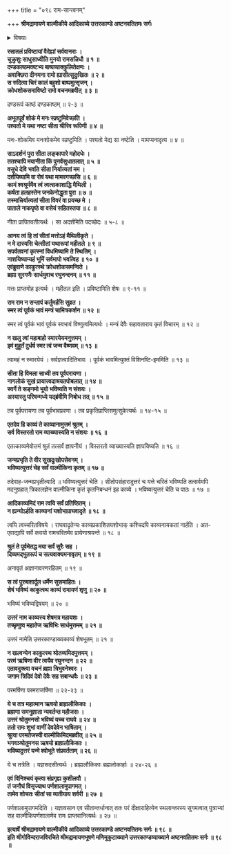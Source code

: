 +++
title = "०९८ राम-सान्त्वनम्"

+++
**श्रीमद्रामायणे वाल्मीकीये आदिकाव्ये उत्तरकाण्डे अष्टनवतितमः सर्गः**


<details><summary>विषयाः</summary>

सीताया रसातल-प्रवेशानन्तरं दूयमान-मानसेन रामेण  
चिरं रोदन-पूर्वकं  
भू-देवीं प्रति सक्रोधं -  
सीतायाः पुनर्-आनयनाभावे  
तस्या भस्मी-करण-प्रतिज्ञानम् ॥ १ ॥  
चतुर्-मुखेन रामं प्रति  
तस्य विष्णुत्व-स्मारण-पूर्वकं  
सीतायाः सुखेन नाग-लोक-गमन-निवेदन-पूर्वकं  
पुनः स्वर्गे  
तत्-संगमस्य भविष्यत्व-कथनम् ॥ २ ॥  
चतुर्-मुखेन सभा-मध्ये  
रामं प्रति एतत्-काव्यस्य काव्योत्तमत्वस्य,  
वाल्मीकि-कृतत्वस्य च निवेदनेन  
लक्ष्मणादि-वर्जं तेनैवोत्तर-कथा-श्रवण-चोदन-पूर्वकं  
देवैः सह त्रि-दिव-गमनम् ॥ ३ ॥  
ततो रामेण वाल्मीकिं प्रति  
परेद्युर् उत्तर-कथा-प्रवर्तन-चोदन-पूर्वकं  
जन-विसर्जनेन  
कुश-लवाभ्यां सह-पर्ण-शाला-प्रवेशः ॥ ४ ॥
</details>


**रसातलं प्रविष्टायां वैदेह्यां सर्ववानराः ।  
चुक्रुशुः साधुसाध्वीति मुनयो रामसन्निधौ ॥ १ ॥  
दण्डकाष्ठमवष्टभ्य बाष्पव्याक्कुलितेक्षणः ।  
अवाक्छिरा दीनमना रामो ह्यासीत्सुदुःखितः ॥ २ ॥  
स रुदित्वा चिरं कालं बहुशो बाष्पमुत्सृजन् ।  
क्रोधशोकसमाविष्टो रामो वचनमब्रवीत् ॥ ३ ॥**

दण्डरूपं काष्ठं दण्डकाष्ठम् ॥ २-३ ॥

**अभूतपूर्वं शोकं मे मनः स्प्रष्टुमिवेच्छति ।  
पश्यतो मे यथा नष्टा सीता श्रीरिव रूपिणी ॥ ४ ॥**

मनः-शोकमिव मनःशोकमेव स्प्रष्टुमिति । पश्यतो मेद्य सा नष्टेति । मामप्यनादृत्य ॥ ४ ॥

**साऽदर्शनं पुरा सीता लङ्कापारे महोदधेः ।  
ततश्चापि मयानीता किं पुनर्वसुधातलात् ॥ ५ ॥  
वसुधे देवि भवति सीता निर्यात्यतां मम ।  
दर्शयिष्यामि वा रोषं यथा मामवगच्छसि ॥ ६ ॥  
कामं श्वश्रूर्ममैव त्वं त्वत्सकाशाद्धि मैथिली ।  
कर्षता हलहस्तेन जनकेनोद्धृता पुरा ॥ ७ ॥  
तस्मान्निर्यात्यतां सीता विवरं वा प्रयच्छ मे ।  
पाताले नाकपृष्ठे वा वसेयं सहितस्तया ॥ ८ ॥**

नीता प्रापितवतीत्यर्थः । सा अदर्शमिति पदच्छेदः ॥ ५-८ ॥

**आनय त्वं हि तां सीतां मत्तोऽहं मैथिलीकृते ।  
न मे दास्यसि चेत्सीतां यथारूपां महीतले ॥ ९ ॥  
सपर्वतवनां कृत्स्नां विधमिष्यामि ते स्थितिम् ।  
नाशयिष्याम्यहं भूमिं सर्वमापो भवत्विह ॥ १० ॥  
एवंब्रुवाणे काकुत्स्थे क्रोधशोकसमन्विते ।  
ब्रह्मा सुरगणैः सार्धमुवाच रघुनन्दनम् ॥ ११ ॥**

मत्तः प्राप्तमोह इत्यर्थः । महीतल इति । प्रविष्टामिति शेषः ॥ ९-११ ॥

**राम राम न सन्तापं कर्तुमर्हसि सुव्रत ।  
स्मर त्वं पूर्वकं भावं मन्त्रं चामित्रकर्शन ॥ १२ ॥**

स्मर त्वं पूर्वकं भावं पूर्वकं स्वभावं विष्णुत्वमित्यर्थः । मन्त्रं देवैः सहावताराय कृतं विचारम् ॥ १२ ॥

**न खलु त्वां महाबाहो स्मारयेयमनुत्तमम् ।  
इमं मुहूर्तं दुर्धर्ष स्मर त्वं जन्म वैष्णवम् ॥ १३ ॥**

त्वामहं न स्मारयेयं । सर्वज्ञत्वादितिभावः । पूर्वकं भावमित्युक्तं विशिनष्टि-इममिति ॥ १३ ॥

**सीता हि विमला साध्वी तव पूर्वपरायणा ।  
नागलोकं सुखं प्रायात्त्वदाश्रयतपोबलात् ॥ १४ ॥  
स्वर्गे ते सङ्गमो भूयो भविष्यति न संशयः ।  
अस्यास्तु परिषन्मध्ये यद्ब्रंवीमि निबोध तत् ॥ १५ ॥**

तव पूर्वपरायणा तव पूर्वभावप्रवणा । तव प्रकृतिप्राप्तिसमुत्सुकेत्यर्थः ॥ १४-१५ ॥

**एतदेव हि काव्यं ते काव्यानामुत्तमं श्रुतम् ।  
सर्व विस्तरतो राम व्याख्यास्यति न संशयः ॥ १६ ॥**

एतत्काव्यमेवोत्तमं श्रुतं तत्सर्वं ज्ञापनीयं । विस्तरतो व्याख्यास्यति ज्ञापयिष्यति ॥ १६ ॥

**जन्मप्रभृति ते वीर सुखदुःखोपसेवनम् ।  
भविष्यत्युत्तरं चेह सर्वं वाल्मीकिना कृतम् ॥ १७ ॥**

तदेवाह-जन्मप्रभृतीत्यादि ॥ भविष्यत्युत्तरं चेति । सीतोपसंहारादुत्तरं च यत्ते चरितं भविष्यति तत्सर्वमपि मदनुग्रहात् त्रिकालज्ञेन वाल्मीकिना कृतं कृतनिबन्धनं इह काव्ये । भविष्यत्युत्तरं चेति च पाठः ॥ १७ ॥

**आदिकाव्यमिदं राम त्वयि सर्वं प्रतिष्ठितम् ।  
न ह्यन्योऽर्हति काव्यानां यशोभाग्राघवादृते ॥ १८ ॥**

त्वयि त्वच्चरितविषये । राघवादृतेन्यः काव्यप्रकाशितयशोभाक् कश्चिदपि काव्यनायकतां नार्हति । अत-एवाद्यापि सर्वे कवयो रामचरितमेव प्रायेणाश्रयन्ते ॥ १८ ॥

**श्रुतं ते पूर्वमेतद्ध मया सर्वं सुरैः सह ।  
दिव्यमद्भुतरूपं च सत्यवाक्यमनावृतम् ॥ १९ ॥**

अनावृतं अज्ञानावरणरहितम् ॥ १९ ॥

**स त्वं पुरुषशार्दूल धर्मेण सुसमाहितः ।  
शेषं भविष्यं काकुत्स्थ काव्यं रामायणं शृणु ॥ २० ॥**

भविष्यं भविष्यद्विषयम् ॥ २० ॥

**उत्तरं नाम काव्यस्य शेषमत्र महायशः ।  
तच्छृणुष्व महातेज ऋषिभिः सार्धमुत्तमम् ॥ २१ ॥**

उत्तरं नामेति उत्तरकाण्डाख्यकाव्यं शेषभूतम् ॥ २१ ॥

**न खल्वन्येन काकुत्स्थ श्रोतव्यमिदमुत्तमम् ।  
परमं ऋषिणा वीर त्वयैव रघुनन्दन ॥ २२ ॥  
एतावदुक्त्वा वचनं ब्रह्मा त्रिभुवनेश्वरः ।  
जगाम त्रिदिवं देवो देवैः सह सबान्धवैः ॥ २३ ॥**

परमर्षिणा परमराजर्षिणा ॥ २२-२३ ॥

**ये च तत्र महात्मान ऋषयो ब्राह्मलौकिकाः ।  
ब्रह्मणा समनुज्ञाता न्यवर्तन्त महौजसः ।  
उत्तरं श्रोतुमनसो भविष्यं यच्च राघवे ॥ २४ ॥  
ततो रामः शुभां वाणीं देवदेवेन भाषिताम् ।  
श्रुत्वा परमतेजस्वी वाल्मीकिमिदमब्रवीत् ॥ २५ ॥  
भगवञ्श्रोतुमनस ऋषयो ब्राह्मलौकिकाः ।  
भविष्यदुत्तरं यन्मे श्वोभूते संप्रवर्तताम् ॥ २६ ॥**

ये च तत्रेति । यज्ञसदसीत्यर्थः । ब्राह्मलौकिकाः ब्रह्मलोकार्हाः ॥ २४-२६ ॥

**एवं विनिश्चयं कृत्वा संप्रगृह्य कुशीलवौ ।  
तं जनौघं विसृज्याथ पर्णशालामुपागमत् ।  
तामेव शोचतः सीतां सा व्यतीयाय शर्वरी ॥ २७ ॥**

पर्णशालामुपागमदिति । यज्ञावसान एव सीतान्तर्धानात् ततः परं दीक्षाराहित्येन स्थलान्तरस्य सुगमत्वात् पुत्राभ्यां सह वाल्मीकिपर्णशालामेव रामः प्राप्तवानित्यर्थः ॥ २७ ॥

**इत्यार्षे श्रीमद्रामायणे वाल्मीकीये आदिकाव्ये उत्तरकाण्डे अष्टनवतितमः सर्गः ॥ ९८ ॥  
इति श्रीगोविन्दराजविरचिते श्रीमद्रामायणभूषणे मणिमुकुटाख्याने उत्तरकाण्डव्याख्याने अष्टनवतितमः सर्गः ॥ ९८ ॥**
